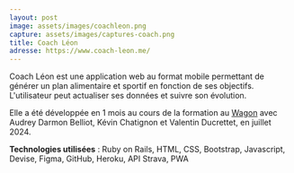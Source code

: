 ```yaml
---
layout: post
image: assets/images/coachleon.png
capture: assets/images/captures-coach.png
title: Coach Léon
adresse: https://www.coach-leon.me/
---
```


Coach Léon est une application web au format mobile permettant de générer un plan alimentaire et sportif en fonction de ses objectifs. L'utilisateur peut actualiser ses données et suivre son évolution.

Elle a été développée en 1 mois au cours de la formation au <a href="https://www.lewagon.com/fr/" target="_blank">Wagon</a> avec Audrey Darmon Belliot, Kévin Chatignon et Valentin Ducrettet, en juillet 2024.

**Technologies utilisées** : Ruby on Rails, HTML, CSS, Bootstrap, Javascript, Devise, Figma, GitHub, Heroku, API Strava, PWA
